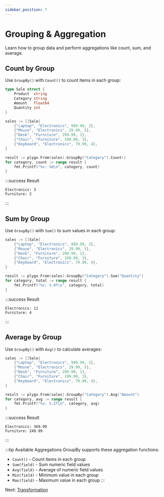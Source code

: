 ```yaml
---
sidebar_position: 7
---
```


# Grouping & Aggregation

Learn how to group data and perform aggregations like count, sum, and average.

## Count by Group

Use `GroupBy()` with `Count()` to count items in each group:

```go
type Sale struct {
    Product  string
    Category string
    Amount   float64
    Quantity int
}

sales := []Sale{
    {"Laptop", "Electronics", 999.99, 2},
    {"Mouse", "Electronics", 29.99, 5},
    {"Desk", "Furniture", 299.99, 1},
    {"Chair", "Furniture", 199.99, 3},
    {"Keyboard", "Electronics", 79.99, 4},
}

result := plygo.From(sales).GroupBy("Category").Count()
for category, count := range result {
    fmt.Printf("%v: %d\n", category, count)
}
```

:::success Result
```
Electronics: 3
Furniture: 2
```
:::

## Sum by Group

Use `GroupBy()` with `Sum()` to sum values in each group:

```go
sales := []Sale{
    {"Laptop", "Electronics", 999.99, 2},
    {"Mouse", "Electronics", 29.99, 5},
    {"Desk", "Furniture", 299.99, 1},
    {"Chair", "Furniture", 199.99, 3},
    {"Keyboard", "Electronics", 79.99, 4},
}

result := plygo.From(sales).GroupBy("Category").Sum("Quantity")
for category, total := range result {
    fmt.Printf("%v: %.0f\n", category, total)
}
```

:::success Result
```
Electronics: 11
Furniture: 4
```
:::

## Average by Group

Use `GroupBy()` with `Avg()` to calculate averages:

```go
sales := []Sale{
    {"Laptop", "Electronics", 999.99, 2},
    {"Mouse", "Electronics", 29.99, 5},
    {"Desk", "Furniture", 299.99, 1},
    {"Chair", "Furniture", 199.99, 3},
    {"Keyboard", "Electronics", 79.99, 4},
}

result := plygo.From(sales).GroupBy("Category").Avg("Amount")
for category, avg := range result {
    fmt.Printf("%v: %.2f\n", category, avg)
}
```

:::success Result
```
Electronics: 369.99
Furniture: 249.99
```
:::

:::tip Available Aggregations
GroupBy supports these aggregation functions:
- `Count()` - Count items in each group
- `Sum(field)` - Sum numeric field values
- `Avg(field)` - Average of numeric field values
- `Min(field)` - Minimum value in each group
- `Max(field)` - Maximum value in each group
:::

Next: [Transformation](08-transformation.md)
